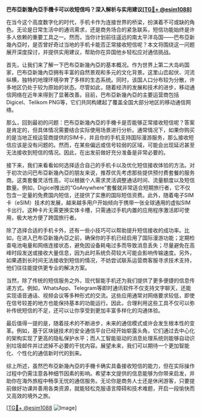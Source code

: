 **巴布亞新幾內亞手機卡可以收短信吗？深入解析与实用建议[[TG💪+ @esim1088](https://t.me/s/esim1088)]**

在当今这个高度数字化的时代，手机卡作为连接世界的桥梁，扮演着不可或缺的角色。无论是日常生活中的通讯需求，还是商务场合的紧急联系，短信功能始终是许多人依赖的重要工具之一。然而，当你计划前往遥远的南太平洋岛国——巴布亞新幾內亞时，是否曾好奇过当地的手机卡能否正常接收短信呢？本文将围绕这一问题展开深度探讨，并提供实用建议，帮助你在异国他乡轻松应对通信挑战。

首先，让我们来了解一下巴布亞新幾內亞的基本概况。作为世界上第二大岛屿国家，巴布亞新幾內亞拥有丰富的自然景观和多元的文化背景。这里山峦起伏、河流纵横，独特的地理环境孕育了多样的生态系统。同时，该国人口分布较为分散，许多地区仍处于较为原始的状态。尽管如此，随着经济的发展和技术的进步，移动通信网络在近年来得到了显著改善。目前，巴布亞新幾內亞的主要运营商包括Digicel、Telikom PNG等，它们共同构建起了覆盖全国大部分地区的移动通信网络。

那么，回到最初的问题：巴布亞新幾內亞的手機卡是否能够正常接收短信呢？答案是肯定的，但具体情况需要结合实际使用场景进行分析。通常情况下，如果你购买的是当地正规运营商提供的SIM卡，并且你的手机支持国际漫游服务，那么接收短信应该是没有问题的。然而，在某些偏远或信号较弱的区域，可能会出现延迟甚至无法接收到短信的情况。因此，在出发前做好充分准备是非常必要的。

接下来，我们来看看如何选择适合自己的手机卡以及优化短信接收体验的方法。对于初次访问巴布亞新幾內亞的朋友来说，推荐优先考虑那些提供预付费套餐的服务商。这类套餐灵活性高，可以根据个人需求灵活调整通话时间、流量额度以及短信数量。例如，Digicel推出的“GoAnywhere”套餐就非常适合短期旅行者，它不仅包含一定量的免费国内短信，还提供了实惠的国际短信资费。此外，随着电子SIM卡（eSIM）技术的发展，越来越多用户开始倾向于携带一张全球通用的虚拟SIM卡出行。这种卡片无需更换实体卡槽，只需通过手机内置的应用程序激活即可使用，极大地方便了跨国旅行者。

除了选择合适的手机卡外，还有一些小技巧可以帮助提升短信接收的成功率。比如，在进入巴布亞新幾內亞之前，确保你的手机已经启用了国际漫游功能；定期检查电池电量和网络连接状态，避免因设备耗电过多而导致消息丢失；尽量避免在高峰时段发送或接收大量信息，因为此时系统负荷较大可能会影响传输速度。另外，如果遇到长时间无法接收到短信的情况，不妨尝试联系运营商客服寻求技术支持，他们往往能提供更专业的解决方案。

当然，除了传统的短信服务之外，现代智能手机还为我们提供了更多便捷的信息传递方式。例如，WhatsApp、Telegram等即时通讯软件不仅支持文字聊天，还能实现语音通话、视频会议等多种形式的交流。这些应用通常对网络要求较低，即使在信号较差的地方也能保持基本的功能运行。因此，合理利用这些工具不仅可以弥补传统短信的不足，还可以让你享受到更加丰富多样化的沟通体验。

最后值得一提的是，随着技术的不断进步，未来的通信模式或许会发生根本性的变革。例如，基于区块链技术的安全通信平台已经开始崭露头角，它们通过去中心化的架构实现了更高的隐私保护水平；而人工智能驱动的消息处理系统则能够自动识别垃圾邮件并过滤掉不必要的干扰内容。展望未来，我们可以期待一个更加智能化、个性化的通信新时代的到来。

综上所述，虽然巴布亞新幾內亞的手機卡确实具备接收短信的能力，但在实际操作过程中仍需注意各种细节因素的影响。希望本文提供的信息能够为你带来启发，并助你在海外旅程中畅享无忧的通信服务。无论你是商务人士还是休闲游客，只要提前做好功课并善用各类资源，就能轻松克服语言障碍和技术难题，开启一段愉快而又高效的境外之旅。

[[TG💪+ @esim1088](https://t.me/s/esim1088) ![Image](https://i.postimg.cc/4NQfJmqS/Snipaste-2025-05-13-00-14-12.png)]